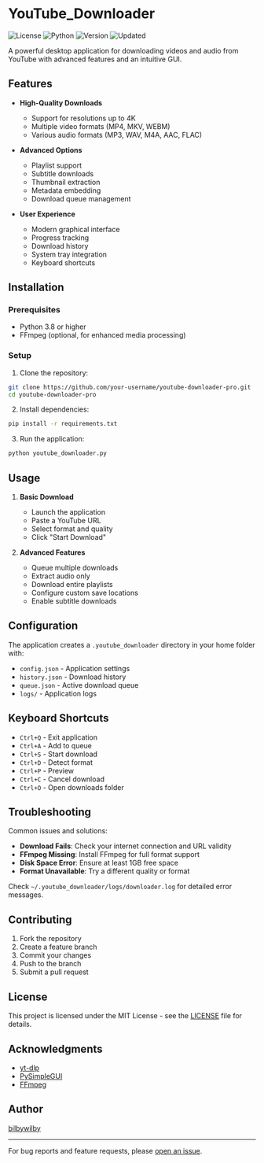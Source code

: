 # YouTube_Downloader

![License](https://img.shields.io/badge/License-MIT-blue.svg)
![Python](https://img.shields.io/badge/Python-3.8%2B-blue)
![Version](https://img.shields.io/badge/Version-2.0.3-green)
![Updated](https://img.shields.io/badge/Updated-2025--04--16-brightgreen)

A powerful desktop application for downloading videos and audio from YouTube with advanced features and an intuitive GUI.

## Features

- **High-Quality Downloads**
  - Support for resolutions up to 4K
  - Multiple video formats (MP4, MKV, WEBM)
  - Various audio formats (MP3, WAV, M4A, AAC, FLAC)

- **Advanced Options**
  - Playlist support
  - Subtitle downloads
  - Thumbnail extraction
  - Metadata embedding
  - Download queue management

- **User Experience**
  - Modern graphical interface
  - Progress tracking
  - Download history
  - System tray integration
  - Keyboard shortcuts

## Installation

### Prerequisites
- Python 3.8 or higher
- FFmpeg (optional, for enhanced media processing)

### Setup
1. Clone the repository:
```bash
git clone https://github.com/your-username/youtube-downloader-pro.git
cd youtube-downloader-pro
```

2. Install dependencies:
```bash
pip install -r requirements.txt
```

3. Run the application:
```bash
python youtube_downloader.py
```

## Usage

1. **Basic Download**
   - Launch the application
   - Paste a YouTube URL
   - Select format and quality
   - Click "Start Download"

2. **Advanced Features**
   - Queue multiple downloads
   - Extract audio only
   - Download entire playlists
   - Configure custom save locations
   - Enable subtitle downloads

## Configuration

The application creates a `.youtube_downloader` directory in your home folder with:
- `config.json` - Application settings
- `history.json` - Download history
- `queue.json` - Active download queue
- `logs/` - Application logs

## Keyboard Shortcuts

- `Ctrl+Q` - Exit application
- `Ctrl+A` - Add to queue
- `Ctrl+S` - Start download
- `Ctrl+D` - Detect format
- `Ctrl+P` - Preview
- `Ctrl+C` - Cancel download
- `Ctrl+O` - Open downloads folder

## Troubleshooting

Common issues and solutions:

- **Download Fails**: Check your internet connection and URL validity
- **FFmpeg Missing**: Install FFmpeg for full format support
- **Disk Space Error**: Ensure at least 1GB free space
- **Format Unavailable**: Try a different quality or format

Check `~/.youtube_downloader/logs/downloader.log` for detailed error messages.

## Contributing

1. Fork the repository
2. Create a feature branch
3. Commit your changes
4. Push to the branch
5. Submit a pull request

## License

This project is licensed under the MIT License - see the [LICENSE](LICENSE) file for details.

## Acknowledgments

- [yt-dlp](https://github.com/yt-dlp/yt-dlp)
- [PySimpleGUI](https://github.com/PySimpleGUI/PySimpleGUI)
- [FFmpeg](https://ffmpeg.org/)

## Author

[bilbywilby](https://github.com/bilbywilby)

---

For bug reports and feature requests, please [open an issue](https://github.com/your-username/youtube-downloader-pro/issues).
```
